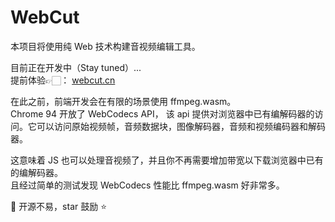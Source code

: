 # WebCut

本项目将使用纯 Web 技术构建音视频编辑工具。

目前正在开发中（Stay tuned）...  
提前体验👉🏻： [webcut.cn](https://webcut.cn)

在此之前，前端开发会在有限的场景使用 ffmpeg.wasm。  
Chrome 94 开放了 WebCodecs API， 该 api 提供对浏览器中已有编解码器的访问。它可以访问原始视频帧，音频数据块，图像解码器，音频和视频编码器和解码器。

这意味着 JS 也可以处理音视频了，并且你不再需要增加带宽以下载浏览器中已有的编解码器。  
且经过简单的测试发现 WebCodecs 性能比 ffmpeg.wasm 好非常多。

🌸 开源不易，star 鼓励 ⭐️
